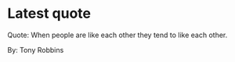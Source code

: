 # Latest quote 

Quote: When people are like each other they tend to like each other. 

By: Tony Robbins